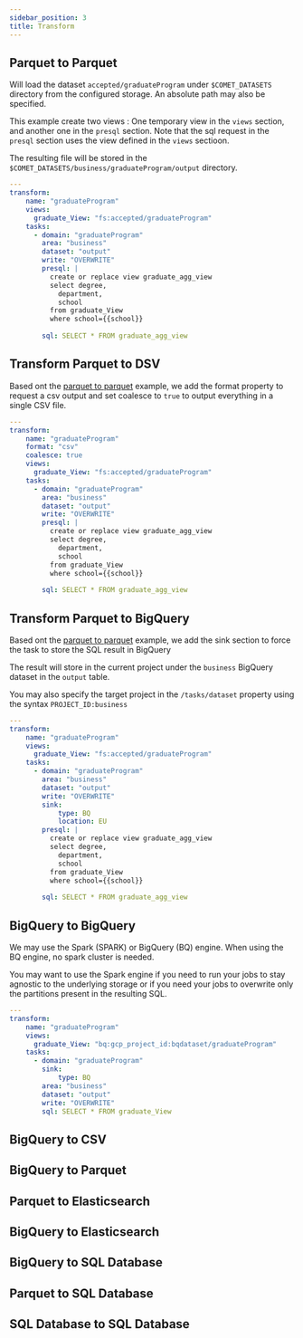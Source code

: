 ```yaml
---
sidebar_position: 3
title: Transform
---
```


## Parquet to Parquet

Will load the dataset `accepted/graduateProgram` under `$COMET_DATASETS` directory from the configured storage.
An absolute path may also be specified.

This example create two views : One temporary view in the `views` section, and another one in the `presql` section.
Note that the sql request in the `presql` section uses the view defined in the `views` sectioon.

The resulting file will be stored in the `$COMET_DATASETS/business/graduateProgram/output` directory.

````yaml
---
transform:
    name: "graduateProgram"
    views:
      graduate_View: "fs:accepted/graduateProgram"
    tasks:
      - domain: "graduateProgram"
        area: "business"
        dataset: "output"
        write: "OVERWRITE"
        presql: |
          create or replace view graduate_agg_view
          select degree,
            department,
            school
          from graduate_View
          where school={{school}}
    
        sql: SELECT * FROM graduate_agg_view
````

## Transform Parquet to DSV

Based ont the [parquet to parquet](#parquet-to-parquet) example, we add the format property to request a csv output
and set coalesce to `true` to output everything in a single CSV file.

````yaml
---
transform:
    name: "graduateProgram"
    format: "csv"
    coalesce: true
    views:
      graduate_View: "fs:accepted/graduateProgram"
    tasks:
      - domain: "graduateProgram"
        area: "business"
        dataset: "output"
        write: "OVERWRITE"
        presql: |
          create or replace view graduate_agg_view
          select degree,
            department,
            school
          from graduate_View
          where school={{school}}
    
        sql: SELECT * FROM graduate_agg_view
````

## Transform Parquet to BigQuery

Based ont the [parquet to parquet](#parquet-to-parquet) example, we add the sink section to force the task to store the SQL result in BigQuery

The result will store in the current project under the `business` BigQuery dataset in the `output` table.

You may also specify the target project in the `/tasks/dataset` property using the syntax `PROJECT_ID:business`



````yaml
---
transform:
    name: "graduateProgram"
    views:
      graduate_View: "fs:accepted/graduateProgram"
    tasks:
      - domain: "graduateProgram"
        area: "business"
        dataset: "output"
        write: "OVERWRITE"
        sink:
            type: BQ
            location: EU
        presql: |
          create or replace view graduate_agg_view
          select degree,
            department,
            school
          from graduate_View
          where school={{school}}
    
        sql: SELECT * FROM graduate_agg_view
````

## BigQuery to BigQuery
We may use the Spark (SPARK) or BigQuery (BQ) engine. When using the BQ engine, no spark cluster is needed.

You may want to use the Spark engine if you need to run your jobs to stay agnostic to the underlying storage or
if you need your jobs to overwrite only the partitions present in the resulting SQL.


````yaml
---
transform:
    name: "graduateProgram"
    views:
      graduate_View: "bq:gcp_project_id:bqdataset/graduateProgram"
    tasks:
      - domain: "graduateProgram"
        sink:
            type: BQ
        area: "business"
        dataset: "output"
        write: "OVERWRITE"
        sql: SELECT * FROM graduate_View
````

## BigQuery to CSV

## BigQuery to Parquet

## Parquet to Elasticsearch

## BigQuery to Elasticsearch

## BigQuery to SQL Database

## Parquet to SQL Database

## SQL Database to SQL Database
